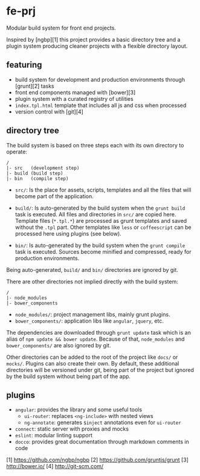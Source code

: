 fe-prj
======

Modular build system for front end projects.

Inspired by [ngbp][1] this project provides a basic directory tree and a plugin
system producing cleaner projects with a flexible directory layout.

featuring
---------

*   build system for development and production environments through
    [grunt][2] tasks
*   front end components managed with [bower][3]
*   plugin system with a curated registry of utilities
*   `index.tpl.html` template that includes all js and css when processed
*   version control with [git][4]

directory tree
--------------

The build system is based on three steps each with its own directory to
operate:

```
/
|- src   (development step)
|- build (build step)
|- bin   (compile step)
```

*   `src/`: Is the place for assets, scripts, templates and all the files that
    will become part of the application.
	
*   `build/`: Is auto-generated by the build system when the `grunt build`
    task is executed. All files and directories in `src/` are copied here. 
	Template files (`*.tpl.*`) are processed as grunt templates	and saved
	without the `.tpl` part. Other templates like `less` or	`coffeescript`
	can be processed here using plugins (see below).

*   `bin/`: Is auto-generated by the build system when the `grunt compile`
    task is executed. Sources become minified and compressed, ready for
	production environments.

Being auto-generated, `build/` and `bin/` directories are ignored by git.

There are other directories not implied directly with the build system:

```
/
|- node_modules
|- bower_components
```

*   `node_modules/`: project management libs, mainly grunt plugins.
*   `bower_components/`: application libs like `angular`, `jquery`, etc.

The dependencies are downloaded through `grunt update` task which is an alias
of `npm update && bower update`. Because of that, `node_modules` and
`bower_components/` are also ignored by git.

Other directories can be added to the root of the project like `docs/` or
`mocks/`. Plugins can also create their own. By default, these additional
directories will be versioned under git, being part of the project but ignored
by the build system without being part of the app.

plugins
-------

*   `angular`: provides the library and some useful tools
    *   `ui-router`: replaces `<ng-include>` with nested views
    *   `ng-annotate`: generates `$inject` annotations even for `ui-router`
*   `connect`: static server with proxies and mocks
*   `eslint`: modular linting support
*   `docco`: provides great documentation through markdown comments in code

[1] https://github.com/ngbp/ngbp
[2] https://github.com/gruntjs/grunt
[3] http://bower.io/
[4] http://git-scm.com/